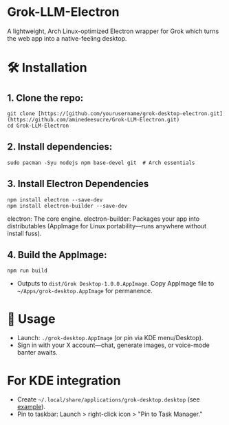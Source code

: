 # Grok-LLM-Electron

A lightweight, Arch Linux-optimized Electron wrapper for Grok which turns the web app into a native-feeling desktop.





# 🛠️ Installation

## 1. Clone the repo:

   ```
   git clone [https://[github.com/yourusername/grok-desktop-electron.git](https://github.com/aminedeesucre/Grok-LLM-Electron.git)
   cd Grok-LLM-Electron
   ```


## 2. Install dependencies:

   ```
   sudo pacman -Syu nodejs npm base-devel git  # Arch essentials
   ```

## 3. Install Electron Dependencies

   ```
   npm install electron --save-dev
   npm install electron-builder --save-dev
   ```

   electron: The core engine.
   electron-builder: Packages your app into distributables (AppImage for Linux portability—runs anywhere without install fuss).


## 4. Build the AppImage:

   ```
   npm run build
   ```
   - Outputs to `dist/Grok Desktop-1.0.0.AppImage`. Copy AppImage file to `~/Apps/grok-desktop.AppImage` for permanence.

# 🚀 Usage

- Launch: `./grok-desktop.AppImage` (or pin via KDE menu/Desktop).
- Sign in with your X account—chat, generate images, or voice-mode banter awaits.

# For KDE integration

- Create `~/.local/share/applications/grok-desktop.desktop` (see [example](desktop.example)).
- Pin to taskbar: Launch > right-click icon > "Pin to Task Manager."
